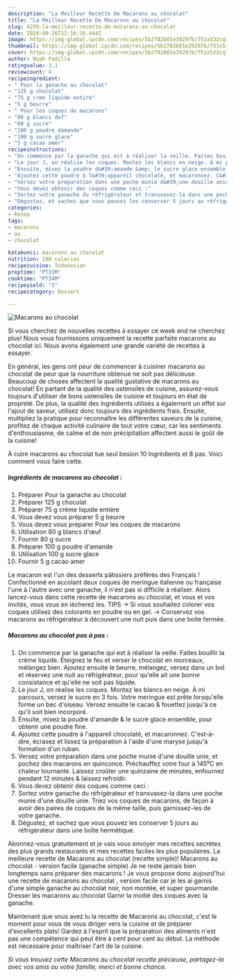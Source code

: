 ```yaml
---
description: "La Meilleur Recette De Macarons au chocolat"
title: "La Meilleur Recette De Macarons au chocolat"
slug: 4259-la-meilleur-recette-de-macarons-au-chocolat
date: 2020-09-26T12:16:39.444Z
image: https://img-global.cpcdn.com/recipes/5b2782b01e39297b/751x532cq70/macarons-au-chocolat-photo-principale-de-la-recette.jpg
thumbnail: https://img-global.cpcdn.com/recipes/5b2782b01e39297b/751x532cq70/macarons-au-chocolat-photo-principale-de-la-recette.jpg
cover: https://img-global.cpcdn.com/recipes/5b2782b01e39297b/751x532cq70/macarons-au-chocolat-photo-principale-de-la-recette.jpg
author: Noah Padilla
ratingvalue: 3.1
reviewcount: 4
recipeingredient:
- " Pour la ganache au chocolat"
- "125 g chocolat"
- "75 g crme liquide entire"
- "5 g beurre"
- " Pour les coques de macarons"
- "80 g blancs duf"
- "80 g sucre"
- "100 g poudre damande"
- "100 g sucre glace"
- "5 g cacao amer"
recipeinstructions:
- "On commence par la ganache qui est à réaliser la veille. Faites bouillir la crème liquide. Éteignez le feu et verser le chocolat en morceaux, mélangez bien. Ajoutez ensuite le beurre, mélangez, versez dans un bol et réservez une nuit au réfrigérateur, pour qu&#39;elle ait une bonne consistance et qu&#39;elle ne soit pas liquide."
- "Le jour J, on réalise les coques. Montez les blancs en neige. À mi parcours, versez le sucre en 3 fois. Votre meringue est prête lorsqu&#39;elle forme un bec d&#39;oiseau. Versez ensuite le cacao &amp; fouettez jusqu&#39;à ce qu&#39;il soit bien incorporé."
- "Ensuite, mixez la poudre d&#39;amande &amp; le sucre glace ensemble, pour obtenir une poudre fine."
- "Ajoutez cette poudre à l&#39;appareil chocolaté, et macaronnez. C&#39;est-à-dire, écrasez et lissez la préparation à l&#39;aide d&#39;une maryse jusqu&#39;à formation d&#39;un ruban."
- "Versez votre préparation dans une poche munie d&#39;une douille unie, et pochez des macarons en quinconce. Préchauffez votre four à 145⁰C en chaleur tournante. Laissez croûter une quinzaine de minutes, enfournez pendant 12 minutes &amp; laissez refroidir."
- "Vous devez obtenir des coques comme ceci :"
- "Sortez votre ganache du réfrigérateur et transvasez-la dans une poche munie d&#39;une douille unie. Triez vos coques de macarons, de façon à avoir des paires de coques de la même taille, puis garnissez-les de votre ganache."
- "Dégustez, et sachez que vous pouvez les conserver 5 jours au réfrigérateur dans une boîte hermétique."
categories:
- Resep
tags:
- macarons
- au
- chocolat

katakunci: macarons au chocolat 
nutrition: 180 calories
recipecuisine: Indonesian
preptime: "PT33M"
cooktime: "PT34M"
recipeyield: "3"
recipecategory: Dessert

---
```



![Macarons au chocolat](https://img-global.cpcdn.com/recipes/5b2782b01e39297b/751x532cq70/macarons-au-chocolat-photo-principale-de-la-recette.jpg)

Si vous cherchez de nouvelles recettes à essayer ce week end ne cherchez plus! Nous vous fournissons uniquement la recette parfaite macarons au chocolat ici. Nous avons également une grande variété de recettes à essayer.

En général, les gens ont peur de commencer à cuisiner macarons au chocolat de peur que la nourriture obtenue ne soit pas délicieuse. Beaucoup de choses affectent la qualité gustative de macarons au chocolat! En partant de la qualité des ustensiles de cuisine, assurez-vous toujours d'utiliser de bons ustensiles de cuisine et toujours en état de propreté. De plus, la qualité des ingrédients utilisés a également un effet sur l'ajout de saveur, utilisez donc toujours des ingrédients frais. Ensuite, multipliez la pratique pour reconnaître les différentes saveurs de la cuisine, profitez de chaque activité culinaire de tout votre cœur, car les sentiments d'enthousiasme, de calme et de non précipitation affectent aussi le goût de la cuisine!

<!--inarticleads1-->

À cuire macarons au chocolat tue seul besion 10 Ingrédients et 8 pas. Voici comment vous faire cette.

##### Ingrédients de macarons au chocolat :

1. Préparer  Pour la ganache au chocolat
1. Préparer 125 g chocolat
1. Préparer 75 g crème liquide entière
1. Vous devez vous préparer 5 g beurre
1. Vous devez vous préparer  Pour les coques de macarons
1. Utilisation 80 g blancs d&#39;œuf
1. Fournir 80 g sucre
1. Préparer 100 g poudre d&#39;amande
1. Utilisation 100 g sucre glace
1. Fournir 5 g cacao amer


Le macaron est l&#39;un des desserts pâtissiers préférés des Français ! Confectionné en accolant deux coques de meringue italienne ou française l&#39;une à l&#39;autre avec une ganache, il n&#39;est pas si difficile à réaliser. Alors lancez-vous dans cette recette de macarons au chocolat, et vous et vos invités, vous vous en lècherez les. TIPS → Si vous souhaitez colorer vos coques utilisez des colorants en poudre ou en gel. → Conservez vos macarons au réfrigérateur à découvert une nuit puis dans une boite fermée. 

<!--inarticleads2-->

##### Macarons au chocolat pas à pas :

1. On commence par la ganache qui est à réaliser la veille. Faites bouillir la crème liquide. Éteignez le feu et verser le chocolat en morceaux, mélangez bien. Ajoutez ensuite le beurre, mélangez, versez dans un bol et réservez une nuit au réfrigérateur, pour qu&#39;elle ait une bonne consistance et qu&#39;elle ne soit pas liquide.
1. Le jour J, on réalise les coques. Montez les blancs en neige. À mi parcours, versez le sucre en 3 fois. Votre meringue est prête lorsqu&#39;elle forme un bec d&#39;oiseau. Versez ensuite le cacao &amp; fouettez jusqu&#39;à ce qu&#39;il soit bien incorporé.
1. Ensuite, mixez la poudre d&#39;amande &amp; le sucre glace ensemble, pour obtenir une poudre fine.
1. Ajoutez cette poudre à l&#39;appareil chocolaté, et macaronnez. C&#39;est-à-dire, écrasez et lissez la préparation à l&#39;aide d&#39;une maryse jusqu&#39;à formation d&#39;un ruban.
1. Versez votre préparation dans une poche munie d&#39;une douille unie, et pochez des macarons en quinconce. Préchauffez votre four à 145⁰C en chaleur tournante. Laissez croûter une quinzaine de minutes, enfournez pendant 12 minutes &amp; laissez refroidir.
1. Vous devez obtenir des coques comme ceci :
1. Sortez votre ganache du réfrigérateur et transvasez-la dans une poche munie d&#39;une douille unie. Triez vos coques de macarons, de façon à avoir des paires de coques de la même taille, puis garnissez-les de votre ganache.
1. Dégustez, et sachez que vous pouvez les conserver 5 jours au réfrigérateur dans une boîte hermétique.


Abonnez-vous gratuitement et je vais vous envoyer mes recettes secrètes des plus grands restaurants et mes recettes faciles les plus populaires. La meilleure recette de Macarons au chocolat (recette simple)! Macarons au chocolat - version facile (ganache simple) Je ne reste jamais bien longtemps sans préparer des macarons ! Je vous propose donc aujourd&#39;hui une recette de macarons au chocolat , version facile car je les ai garnis d&#39;une simple ganache au chocolat noir, non montée, et super gourmande. Dresser les macarons au chocolat Garnir la moitié des coques avec la ganache. 

<!--inarticleads1-->

<p>
Maintenant que vous avez lu la recette de Macarons au chocolat, c'est le moment pour vous de vous diriger vers la cuisine et de préparer d'excellents plats! Gardez à l'esprit que la préparation des aliments n'est pas une compétence qui peut être à cent pour cent au début. La méthode est nécessaire pour maîtriser l'art de la cuisine.
</p>

<p>
<i>Si vous trouvez cette Macarons au chocolat recette précieuse, partagez-la avec vos amis ou votre famille, merci et bonne chance.</i>
</p>
